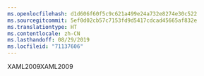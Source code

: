 ```yaml
---
ms.openlocfilehash: d1d606f60f5c9c621a499e24a732e8274e30c522
ms.sourcegitcommit: 5ef0d02cb57c7153fd9d5417cdcad45665af832e
ms.translationtype: HT
ms.contentlocale: zh-CN
ms.lasthandoff: 08/29/2019
ms.locfileid: "71137606"
---
```

<span data-ttu-id="b0ab9-101">XAML2009</span><span class="sxs-lookup"><span data-stu-id="b0ab9-101">XAML2009</span></span>
